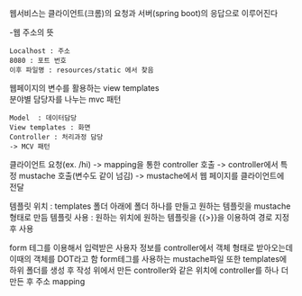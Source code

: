 웹서비스는 클라이언트(크롬)의 요청과 서버(spring boot)의 응답으로 이루어진다  
  
-웹 주소의 뜻
```
Localhost : 주소  
8080 : 포트 번호  
이후 파일명 : resources/static 에서 찾음  
```

  
웹페이지의 변수를 활용하는 view templates  
분야별 담당자를 나누는 mvc 패턴  
```
Model  : 데이터담당  
View templates : 화면  
Controller : 처리과정 담당  
-> MCV 패턴  
```  
  
클라이언트 요청(ex. /hi) -> mapping을 통한 controller 호출 -> controller에서 특정 mustache 호출(변수도 같이 넘김) -> mustache에서 웹 페이지를 클라이언트에 전달  

템플릿 위치 : templates 폴더 아래에 폴더 하나를 만들고 원하는 템플릿을 mustache 형태로 만듬
템플릿 사용 : 원하는 위치에 원하는 템플릿을 {{>}}을 이용하여 경로 지정 후 사용

form 테그를 이용해서 입력받은 사용자 정보를 controller에서 객체 형태로 받아오는데 이때의 객체를 DOT라고 함
form테그를 사용하는 mustache파일 또한 templates에 하위 폴더를 생성 후 작성
위에서 만든 controller와 같은 위치에 controller를 하나 더 만든 후 주소 mapping

